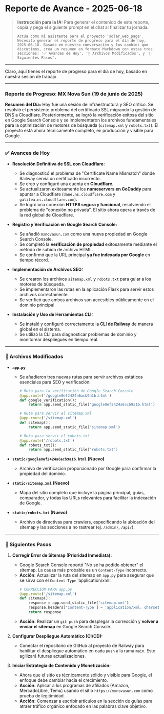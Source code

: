 # Reporte de Avance - 2025-06-18

> **Instrucción para la IA:**
> Para generar el contenido de este reporte, copia y pega el siguiente prompt en el chat al finalizar tu jornada.
>
> ```prompt
> Actúa como mi asistente para el proyecto 'solar_web_page'. Necesito generar el reporte de progreso para el día de hoy, 2025-06-18. Basado en nuestra conversación y los cambios que discutimos, crea un resumen en formato Markdown con estas tres secciones: '✅ Avances de Hoy', '📂 Archivos Modificados', y '🚀 Siguientes Pasos'.
> ```

---

Claro, aquí tienes el reporte de progreso para el día de hoy, basado en nuestra sesión de trabajo.

---

### **Reporte de Progreso: MX Nova Sun (19 de junio de 2025)**

**Resumen del Día:** Hoy fue una sesión de infraestructura y SEO crítico. Se resolvió el persistente problema del certificado SSL migrando la gestión de DNS a Cloudflare. Posteriormente, se logró la verificación exitosa del sitio en Google Search Console y se implementaron los archivos fundamentales para la optimización de motores de búsqueda (`sitemap.xml` y `robots.txt`). El proyecto está ahora técnicamente completo, en producción y visible para Google.

---

### ✅ Avances de Hoy

* **Resolución Definitiva de SSL con Cloudflare:**
    * Se diagnosticó el problema de "Certificate Name Mismatch" donde Railway servía un certificado incorrecto.
    * Se creó y configuró una cuenta en **Cloudflare**.
    * Se actualizaron exitosamente los **nameservers en GoDaddy** para apuntar a Cloudflare (`dane.ns.cloudflare.com` y `galilea.ns.cloudflare.com`).
    * Se logró una conexión **HTTPS segura y funcional**, resolviendo el problema de "conexión no privada". El sitio ahora opera a través de la red global de Cloudflare.

* **Registro y Verificación en Google Search Console:**
    * Se añadió `mxnovasun.com` como una nueva propiedad en Google Search Console.
    * Se completó la **verificación de propiedad** exitosamente mediante el método de subida de archivo HTML.
    * Se confirmó que la URL principal **ya fue indexada por Google** en tiempo récord.

* **Implementación de Archivos SEO:**
    * Se crearon los archivos `sitemap.xml` y `robots.txt` para guiar a los motores de búsqueda.
    * Se implementaron las rutas en la aplicación Flask para servir estos archivos correctamente.
    * Se verificó que ambos archivos son accesibles públicamente en el dominio principal.

* **Instalación y Uso de Herramientas CLI:**
    * Se instaló y configuró correctamente la **CLI de Railway** de manera global en el sistema.
    * Se utilizó la CLI para diagnosticar problemas de dominio y monitorear despliegues en tiempo real.

---

### 📂 Archivos Modificados

* **`app.py`**
    * Se añadieron tres nuevas rutas para servir archivos estáticos esenciales para SEO y verificación:
        ```python
        # Ruta para la verificación de Google Search Console
        @app.route('/google0ef2424a6acb9a1b.html')
        def google_verification():
            return app.send_static_file('google0ef2424a6acb9a1b.html')

        # Ruta para servir el sitemap.xml
        @app.route('/sitemap.xml')
        def sitemap():
            return app.send_static_file('sitemap.xml')

        # Ruta para servir el robots.txt
        @app.route('/robots.txt')
        def robots_txt():
            return app.send_static_file('robots.txt')
        ```

* **`static/google0ef2424a6acb9a1b.html` (Nuevo)**
    * Archivo de verificación proporcionado por Google para confirmar la propiedad del dominio.

* **`static/sitemap.xml` (Nuevo)**
    * Mapa del sitio completo que incluye la página principal, guías, comparador, y todas las URLs relevantes para facilitar la indexación de Google.

* **`static/robots.txt` (Nuevo)**
    * Archivo de directivas para crawlers, especificando la ubicación del sitemap y las secciones a no rastrear (ej. `/admin/`, `/api/`).

---

### 🚀 Siguientes Pasos

1.  **Corregir Error de Sitemap (Prioridad Inmediata):**
    * Google Search Console reportó "No se ha podido obtener" el sitemap. La causa más probable es un `Content-Type` incorrecto.
    * **Acción:** Actualizar la ruta del sitemap en `app.py` para asegurar que se sirva con el `Content-Type` 'application/xml'.
        ```python
        # CORRECCIÓN PARA app.py
        @app.route('/sitemap.xml')
        def sitemap():
            response = app.send_static_file('sitemap.xml')
            response.headers['Content-Type'] = 'application/xml; charset=utf-8'
            return response
        ```
    * **Acción:** Realizar un `git push` para desplegar la corrección y **volver a enviar el sitemap** en Google Search Console.

2.  **Configurar Despliegue Automático (CI/CD):**
    * Conectar el repositorio de GitHub al proyecto de Railway para habilitar el despliegue automático en cada `push` a la rama `main`. Esto agilizará futuras actualizaciones.

3.  **Iniciar Estrategia de Contenido y Monetización:**
    * Ahora que el sitio es técnicamente sólido y visible para Google, el enfoque debe cambiar hacia el crecimiento.
    * **Acción:** Aplicar a los programas de afiliados (Amazon, MercadoLibre, Temu) usando el sitio `https://mxnovasun.com` como prueba de legitimidad.
    * **Acción:** Comenzar a escribir artículos en la sección de guías para atraer tráfico orgánico enfocado en las palabras clave objetivo.

